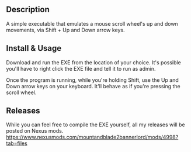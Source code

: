 ## Description

A simple executable that emulates a mouse scroll wheel's up and down movements, via Shift + Up and Down arrow keys.


## Install & Usage

Download and run the EXE from the location of your choice. It's possible you'll have to right click the EXE file and tell it to run as admin.

Once the program is running, while you're holding Shift, use the Up and Down arrow keys on your keyboard. It'll behave as if you're pressing the scroll wheel.


## Releases

While you can feel free to compile the EXE yourself, all my releases will be posted on Nexus mods.
https://www.nexusmods.com/mountandblade2bannerlord/mods/4998?tab=files
